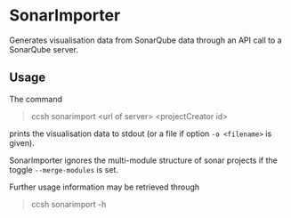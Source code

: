 # SonarImporter

Generates visualisation data from SonarQube data through an API call to a SonarQube server.

## Usage

The command

> ccsh sonarimport \<url of server> \<projectCreator id>

prints the visualisation data to stdout (or a file if option `-o <filename>` is given).

SonarImporter ignores the multi-module structure of sonar projects if the toggle `--merge-modules` is set.   

Further usage information may be retrieved through

> ccsh sonarimport -h

